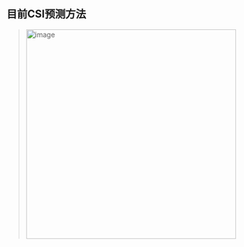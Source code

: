 ## 目前CSI预测方法

> <img width="426" alt="image" src="https://github.com/user-attachments/assets/7dbf0efa-b1c6-454e-a1af-77fbe794752f">

